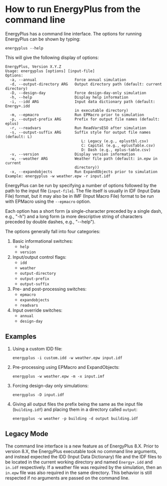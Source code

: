 How to run EnergyPlus from the command line
===========================================

EnergyPlus has a command line interface. The options for running EnergyPlus can be shown by typing:

    energyplus --help

This will give the following display of options:

    EnergyPlus, Version X.Y.Z
    Usage: energyplus [options] [input-file]
    Options:
      -a, --annual                 Force annual simulation
      -d, --output-directory ARG   Output directory path (default: current directory)
      -D, --design-day             Force design-day-only simulation
      -h, --help                   Display help information
      -i, --idd ARG                Input data dictionary path (default: Energy+.idd
                                   in executable directory)
      -m, --epmacro                Run EPMacro prior to simulation
      -p, --output-prefix ARG      Prefix for output file names (default: eplus)
      -r, --readvars               Run ReadVarsESO after simulation
      -s, --output-suffix ARG      Suffix style for output file names (default: L)
                                      L: Legacy (e.g., eplustbl.csv)
                                      C: Capital (e.g., eplusTable.csv)
                                      D: Dash (e.g., eplus-table.csv)
      -v, --version                Display version information
      -w, --weather ARG            Weather file path (default: in.epw in current
                                   directory))
      -x, --expandobjects          Run ExpandObjects prior to simulation
    Example: energyplus -w weather.epw -r input.idf

EnergyPlus can be run by specifying a number of options followed by the path to the input file (`input-file`). The file itself is usually in IDF (Input Data File) format, but it may also be in IMF (Input Macro File) format to be run with EPMacro using the `--epmacro` option.

Each option has a short form (a single-character preceded by a single dash, e.g., "-h") and a long form (a more descriptive string of characters preceded by double dashes, e.g., "--help").

The options generally fall into four categories:

1. Basic informational switches:
   - `help`
   - `version`
2. Input/output control flags:
   - `idd`
   - `weather`
   - `output-directory`
   - `output-prefix`
   - `output-suffix`
3. Pre- and post-processing switches:
   - `epmacro`
   - `expandobjects`
   - `readvars`
4. Input override switches:
   - `annual`
   - `design-day`

Examples
--------

1. Using a custom IDD file:

    `energyplus -i custom.idd -w weather.epw input.idf`

2. Pre-processing using EPMacro and ExpandObjects:

    `energyplus -w weather.epw -m -x input.imf`

3. Forcing design-day only simulations:

    `energyplus -D input.idf`

4. Giving all output files the prefix being the same as the input file (`building.idf`) and placing them in a directory called `output`:

    `energyplus -w weather -p building -d output building.idf`

Legacy Mode
-----------

The command line interface is a new feature as of EnergyPlus 8.X. Prior to version 8.X, the EnergyPlus executable took no command line arguments, and instead expected the IDD (Input Data Dictionary) file and the IDF files to be located in the current working directory and named `Energy+.idd` and `in.idf` respectively. If a weather file was required by the simulation, then an `in.epw` file was also required in the same directory. This behavior is still respected if no arguments are passed on the command line.